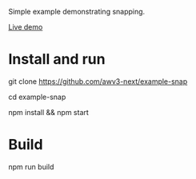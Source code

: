 Simple example demonstrating snapping.

[Live demo](http://awv3-next.github.io/example-snap/)

# Install and run

git clone https://github.com/awv3-next/example-snap

cd example-snap

npm install && npm start

# Build

npm run build
